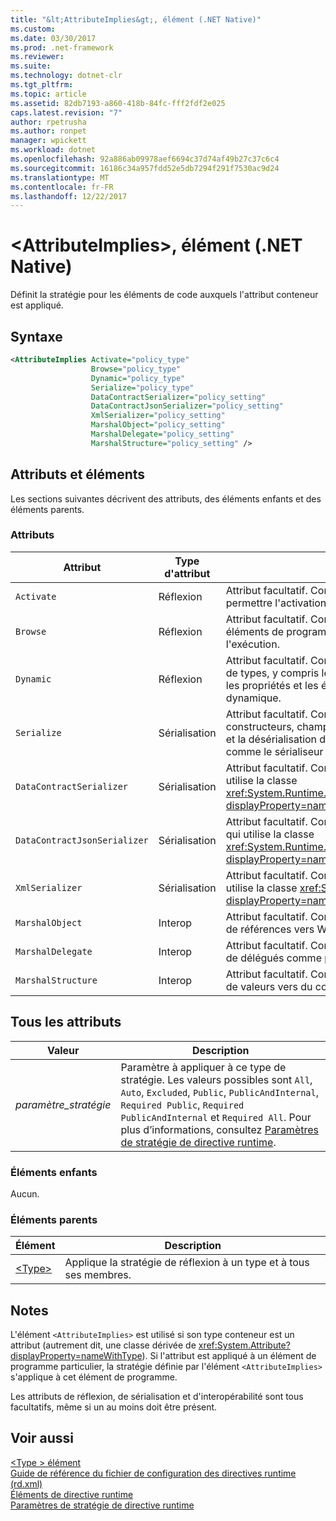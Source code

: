 ```yaml
---
title: "&lt;AttributeImplies&gt;, élément (.NET Native)"
ms.custom: 
ms.date: 03/30/2017
ms.prod: .net-framework
ms.reviewer: 
ms.suite: 
ms.technology: dotnet-clr
ms.tgt_pltfrm: 
ms.topic: article
ms.assetid: 82db7193-a860-418b-84fc-fff2fdf2e025
caps.latest.revision: "7"
author: rpetrusha
ms.author: ronpet
manager: wpickett
ms.workload: dotnet
ms.openlocfilehash: 92a886ab09978aef6694c37d74af49b27c37c6c4
ms.sourcegitcommit: 16186c34a957fdd52e5db7294f291f7530ac9d24
ms.translationtype: MT
ms.contentlocale: fr-FR
ms.lasthandoff: 12/22/2017
---
```

# <a name="ltattributeimpliesgt-element-net-native"></a>&lt;AttributeImplies&gt;, élément (.NET Native)
Définit la stratégie pour les éléments de code auxquels l'attribut conteneur est appliqué.  
  
## <a name="syntax"></a>Syntaxe  
  
```xml  
<AttributeImplies Activate="policy_type"  
                  Browse="policy_type"  
                  Dynamic="policy_type"  
                  Serialize="policy_type"   
                  DataContractSerializer="policy_setting"  
                  DataContractJsonSerializer="policy_setting"  
                  XmlSerializer="policy_setting"  
                  MarshalObject="policy_setting"  
                  MarshalDelegate="policy_setting"  
                  MarshalStructure="policy_setting" />  
```  
  
## <a name="attributes-and-elements"></a>Attributs et éléments  
 Les sections suivantes décrivent des attributs, des éléments enfants et des éléments parents.  
  
### <a name="attributes"></a>Attributs  
  
|Attribut|Type d'attribut|Description|  
|---------------|--------------------|-----------------|  
|`Activate`|Réflexion|Attribut facultatif. Contrôle l'accès aux constructeurs pour permettre l'activation d'instances au moment de l'exécution.|  
|`Browse`|Réflexion|Attribut facultatif. Contrôle la demande d'informations sur les éléments de programme, mais ne permet pas l'accès au moment de l'exécution.|  
|`Dynamic`|Réflexion|Attribut facultatif. Contrôle l'accès à l'exécution à tous les membres de types, y compris les constructeurs, les méthodes, les champs, les propriétés et les événements, pour permettre la programmation dynamique.|  
|`Serialize`|Sérialisation|Attribut facultatif. Contrôle l'accès au moment de l'exécution aux constructeurs, champs et propriétés, pour permettre la sérialisation et la désérialisation des instances de types par des bibliothèques comme le sérialiseur JSON Newtonsoft.|  
|`DataContractSerializer`|Sérialisation|Attribut facultatif. Contrôle la stratégie pour la sérialisation qui utilise la classe <xref:System.Runtime.Serialization.DataContractSerializer?displayProperty=nameWithType>.|  
|`DataContractJsonSerializer`|Sérialisation|Attribut facultatif. Contrôle la stratégie pour la sérialisation JSON qui utilise la classe <xref:System.Runtime.Serialization.Json.DataContractJsonSerializer?displayProperty=nameWithType>.|  
|`XmlSerializer`|Sérialisation|Attribut facultatif. Contrôle la stratégie pour la sérialisation XML qui utilise la classe <xref:System.Xml.Serialization.XmlSerializer?displayProperty=nameWithType>.|  
|`MarshalObject`|Interop|Attribut facultatif. Contrôle la stratégie pour le marshaling des types de références vers Windows Runtime et COM.|  
|`MarshalDelegate`|Interop|Attribut facultatif. Contrôle la stratégie pour le marshaling des types de délégués comme pointeurs de fonction vers du code natif.|  
|`MarshalStructure`|Interop|Attribut facultatif. Contrôle la stratégie pour le marshaling des types de valeurs vers du code natif.|  
  
## <a name="all-attributes"></a>Tous les attributs  
  
|Valeur|Description|  
|-----------|-----------------|  
|*paramètre_stratégie*|Paramètre à appliquer à ce type de stratégie. Les valeurs possibles sont `All`, `Auto`, `Excluded`, `Public`, `PublicAndInternal`, `Required Public`, `Required PublicAndInternal` et `Required All`. Pour plus d’informations, consultez [Paramètres de stratégie de directive runtime](../../../docs/framework/net-native/runtime-directive-policy-settings.md).|  
  
### <a name="child-elements"></a>Éléments enfants  
 Aucun.  
  
### <a name="parent-elements"></a>Éléments parents  
  
|Élément|Description|  
|-------------|-----------------|  
|[\<Type>](../../../docs/framework/net-native/type-element-net-native.md)|Applique la stratégie de réflexion à un type et à tous ses membres.|  
  
## <a name="remarks"></a>Notes  
 L'élément `<AttributeImplies>` est utilisé si son type conteneur est un attribut (autrement dit, une classe dérivée de <xref:System.Attribute?displayProperty=nameWithType>). Si l'attribut est appliqué à un élément de programme particulier, la stratégie définie par l'élément `<AttributeImplies>` s'applique à cet élément de programme.  
  
 Les attributs de réflexion, de sérialisation et d'interopérabilité sont tous facultatifs, même si un au moins doit être présent.  
  
## <a name="see-also"></a>Voir aussi  
 [\<Type > élément](../../../docs/framework/net-native/type-element-net-native.md)  
 [Guide de référence du fichier de configuration des directives runtime (rd.xml)](../../../docs/framework/net-native/runtime-directives-rd-xml-configuration-file-reference.md)  
 [Éléments de directive runtime](../../../docs/framework/net-native/runtime-directive-elements.md)  
 [Paramètres de stratégie de directive runtime](../../../docs/framework/net-native/runtime-directive-policy-settings.md)
